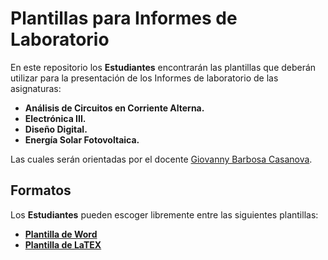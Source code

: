 # Plantillas para Informes de Laboratorio

En este repositorio los **Estudiantes** encontrarán las plantillas que deberán utilizar para la presentación de los Informes de laboratorio de las asignaturas:

* **Análisis de Circuitos en Corriente Alterna.**
* **Electrónica III.**
* **Diseño Digital.**
* **Energía Solar Fotovoltaica.**

Las cuales serán orientadas por el docente [Giovanny Barbosa Casanova](https://co.linkedin.com/in/g-barbosa-casanova).

## Formatos

Los **Estudiantes** pueden escoger libremente entre las siguientes plantillas:

* **[Plantilla de Word](\Informes_UFPS.docx)**
* **[Plantilla de LaTEX](\Informes_UFPS)**
